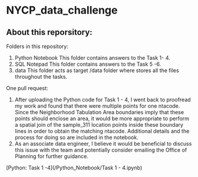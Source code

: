 # NYCP_data_challenge

## About this reporsitory: 
Folders in this repository: 
1. Python Notebook
    This folder contains answers to the Task 1- 4.  
3. SQL Notepad 
    This folder contains answers to the Task 5 -6. 
6. data
    This folder acts as target /data folder where stores all the files throughout the tasks. 

One pull request: 
1. After uploading the Python code for Task 1 - 4, I went back to proofread my work and found that there were multiple points for one ntacode. Since the Neighborhood Tabulation Area boundaries imply that these points should enclose an area, it would be more appropriate to perform a spatial join of the sample_311 location points inside these boundary lines in order to obtain the matching ntacode. Additional details and the process for doing so are included in the notebook.
2. As an associate data engineer, I believe it would be beneficial to discuss this issue with the team and potentially consider emailing the Office of Planning for further guidance.

[Python: Task 1 -4](/Python_Notebook/Task 1 - 4.ipynb)


